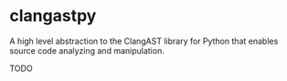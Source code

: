 # clangastpy

A high level abstraction to the ClangAST library for Python that enables source code analyzing and manipulation.

TODO
